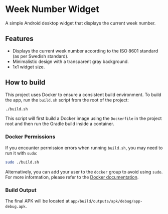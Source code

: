 # Week Number Widget

A simple Android desktop widget that displays the current week number.

## Features

*   Displays the current week number according to the ISO 8601 standard (as per Swedish standard).
*   Minimalistic design with a transparent gray background.
*   1x1 widget size.

## How to build

This project uses Docker to ensure a consistent build environment. To build the app, run the `build.sh` script from the root of the project:

```bash
./build.sh
```

This script will first build a Docker image using the `Dockerfile` in the project root and then run the Gradle build inside a container.

### Docker Permissions

If you encounter permission errors when running `build.sh`, you may need to run it with `sudo`:

```bash
sudo ./build.sh
```

Alternatively, you can add your user to the `docker` group to avoid using `sudo`. For more information, please refer to the [Docker documentation](https://docs.docker.com/engine/install/linux-postinstall/).

### Build Output

The final APK will be located at `app/build/outputs/apk/debug/app-debug.apk`.
